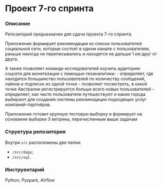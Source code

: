 # Проект 7-го спринта

### Описание
Репозиторий предназначен для сдачи проекта 7-го спринта.

Приложение формирует рекомендации из списка пользователей социальной сети, которые состоят в одном канале с пользователем,
раньше никогда не переписывались и находятся не дальше 1 км друг от друга.

А также позволяет команде исследователей изучить аудиторию соцсети для монетизации с помощью геоаналитики:
	- определяет, где находится большинство пользователей по количеству сообщений, лайков и подписок из одной точки
	- позволяет посмотреть, в какой точке Австралии регистрируется больше всего новых пользователей
	- определяет, как часто пользователи путешествуют и какие города выбирают
для создания системы рекомендации подходящих услуг компаний-партнёров. 

Приложение готовит крупную тестовую выборку и формирует на основании выборки 3 витрины, перечисленным выше задачам

### Структура репозитория
Внутри `src` расположены две папки:
- `/src/dags`;
- `/src/sql`.

### Инструентарий
Python, Pyspark, Airflow
